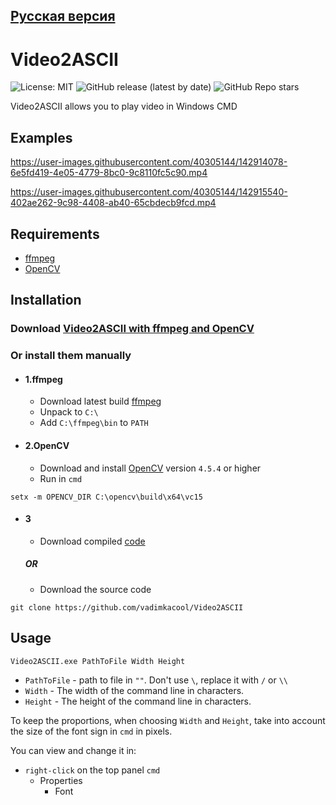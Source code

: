 ## [Русская версия](README.ru.md)

# Video2ASCII


![License: MIT](https://img.shields.io/badge/License-MIT-blue.svg)
![GitHub release (latest by date)](https://img.shields.io/github/v/release/vadimkacool/Video2ASCII?color=gree)
![GitHub Repo stars](https://img.shields.io/github/stars/vadimkacool/Video2ASCII)


Video2ASCII allows you to play video in Windows CMD

## Examples


https://user-images.githubusercontent.com/40305144/142914078-6e5fd419-4e05-4779-8bc0-9c8110fc5c90.mp4



https://user-images.githubusercontent.com/40305144/142915540-402ae262-9c98-4408-ab40-65cbdecb9fcd.mp4

## Requirements
- [ffmpeg](https://www.gyan.dev/ffmpeg/builds/)
- [OpenCV](https://opencv.org/releases/)


## Installation

### **Download [Video2ASCII with ffmpeg and OpenCV](https://github.com/vadimkacool/Video2ASCII/releases/latest)**

### Or install them manually

- #### 1.ffmpeg
   - Download latest build [ffmpeg](https://www.gyan.dev/ffmpeg/builds/)
   - Unpack to `C:\`
   - Add `C:\ffmpeg\bin` to `PATH`

- #### 2.OpenCV
  - Download and install [OpenCV](https://opencv.org/releases/) version `4.5.4` or higher
  - Run in `cmd`
```
setx -m OPENCV_DIR C:\opencv\build\x64\vc15
```

- #### 3
  - Download compiled [code](https://github.com/vadimkacool/Video2ASCII/releases/latest)

  ##### OR

  - Download the source code
```
git clone https://github.com/vadimkacool/Video2ASCII
```

## Usage

```
Video2ASCII.exe PathToFile Width Height
```
- `PathToFile` - path to file in `""`. Don't use `\`, replace it with `/` or `\\`
- `Width` - The width of the command line in characters.
- `Height` - The height of the command line in characters.

To keep the proportions, when choosing `Width` and `Height`, take into account the size of the font sign in `cmd` in pixels.

You can view and change it in:
- `right-click` on the top panel `cmd` 
  - Properties 
    - Font




